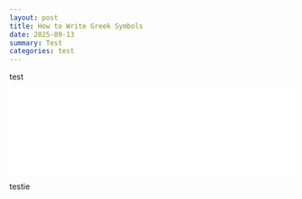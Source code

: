 ```yaml
---
layout: post
title: How to Write Greek Symbols
date: 2025-09-13
summary: Test
categories: test
---
```


test

<iframe 
  id="rainbowFrame"
  src="/images/posts/greek-symbols/rainbow-draw.html" 
  width="100%" 
  style="border:none; overflow:hidden;" 
  scrolling="no">
</iframe>

<script>
window.addEventListener("message", function(event) {
if (event.data.type === "resize-iframe") {
    const iframe = document.getElementById("rainbowFrame");
    iframe.style.height = event.data.height + "px";
}
});
</script>


testie